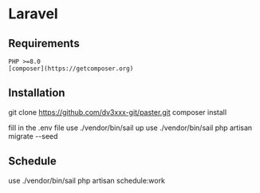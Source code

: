 # Laravel
## Requirements
    PHP >=8.0
    [composer](https://getcomposer.org)

## Installation

git clone https://github.com/dv3xxx-git/paster.git
composer install

fill in the .env file
use ./vendor/bin/sail up
use ./vendor/bin/sail php artisan migrate --seed

## Schedule
use ./vendor/bin/sail php artisan schedule:work
